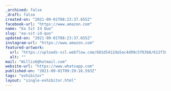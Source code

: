 ```yaml
---
_archived: false
_draft: false
created-on: "2021-09-01T08:23:37.655Z"
facebook-url: "https://www.amazon.com"
name: "Ea Sit Id Quo"
slug: "ea-sit-id-quo"
updated-on: "2021-09-01T08:23:37.655Z"
instagram-url: "https://www.amazon.com"
featured-artwork:
  url: "https://uploads-ssl.webflow.com/601d5412da5ac4d09c5f03b8/612f3888784d71a756488327_1630484616313-image17.jpg"
  alt: ""
mail: "Willis6@hotmail.com"
website-url: "https://www.whatsapp.com"
published-on: "2021-09-01T09:29:16.593Z"
tags: "exhibitor"
layout: "single-exhibitor.html"
---
```



